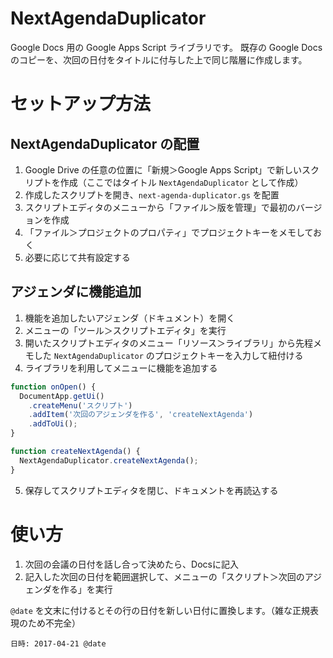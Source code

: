 # NextAgendaDuplicator

Google Docs 用の Google Apps Script ライブラリです。
既存の Google Docs のコピーを、次回の日付をタイトルに付与した上で同じ階層に作成します。

# セットアップ方法

## NextAgendaDuplicator の配置

1. Google Drive の任意の位置に「新規＞Google Apps Script」で新しいスクリプトを作成（ここではタイトル `NextAgendaDuplicator` として作成）
2. 作成したスクリプトを開き、`next-agenda-duplicator.gs` を配置
3. スクリプトエディタのメニューから「ファイル＞版を管理」で最初のバージョンを作成
4. 「ファイル＞プロジェクトのプロパティ」でプロジェクトキーをメモしておく
5. 必要に応じて共有設定する

## アジェンダに機能追加

1. 機能を追加したいアジェンダ（ドキュメント）を開く
2. メニューの「ツール＞スクリプトエディタ」を実行
3. 開いたスクリプトエディタのメニュー「リソース＞ライブラリ」から先程メモした `NextAgendaDuplicator` のプロジェクトキーを入力して紐付ける
4. ライブラリを利用してメニューに機能を追加する

```js
function onOpen() {
  DocumentApp.getUi()
    .createMenu('スクリプト')
    .addItem('次回のアジェンダを作る', 'createNextAgenda')
    .addToUi();
}

function createNextAgenda() {
  NextAgendaDuplicator.createNextAgenda();
}
```

5. 保存してスクリプトエディタを閉じ、ドキュメントを再読込する

# 使い方

1. 次回の会議の日付を話し合って決めたら、Docsに記入
2. 記入した次回の日付を範囲選択して、メニューの「スクリプト＞次回のアジェンダを作る」を実行

`@date` を文末に付けるとその行の日付を新しい日付に置換します。（雑な正規表現のため不完全）

```
日時: 2017-04-21 @date
```